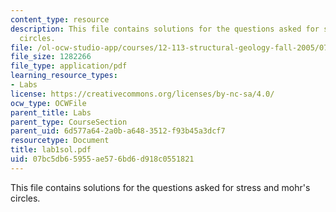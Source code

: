 ```yaml
---
content_type: resource
description: This file contains solutions for the questions asked for stress and mohr's
  circles.
file: /ol-ocw-studio-app/courses/12-113-structural-geology-fall-2005/07bc5db65955ae576bd6d918c0551821_lab1sol.pdf
file_size: 1282266
file_type: application/pdf
learning_resource_types:
- Labs
license: https://creativecommons.org/licenses/by-nc-sa/4.0/
ocw_type: OCWFile
parent_title: Labs
parent_type: CourseSection
parent_uid: 6d577a64-2a0b-a648-3512-f93b45a3dcf7
resourcetype: Document
title: lab1sol.pdf
uid: 07bc5db6-5955-ae57-6bd6-d918c0551821
---
```

This file contains solutions for the questions asked for stress and mohr's circles.